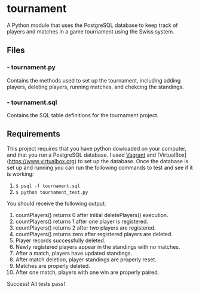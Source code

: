 # tournament
A Python module that uses the PostgreSQL database to keep track of players and matches in a game tournament using the Swiss system.

## Files
### - tournament.py 
Contains the methods used to set up the tournament, including adding players, deleting players, running matches, and chekcing the standings.

### - tournament.sql
Contains the SQL table definitions for the tournament project.

## Requirements
This project requires that you have python dowloaded on your computer, and that you run a PostgreSQL database. I used 
[Vagrant](https://www.vagrantup.com) and [VirtualBox] (https://www.virtualbox.org) to set up the database.
Once the database is set up and running you can run the following commands to test and see if it is working:

1. <code>$ psql -f tournament.sql</code>
2. <code>$ python tournament_test.py</code>

You should receive the following output:

1. countPlayers() returns 0 after initial deletePlayers() execution.
2. countPlayers() returns 1 after one player is registered.
3. countPlayers() returns 2 after two players are registered.
4. countPlayers() returns zero after registered players are deleted.
5. Player records successfully deleted.
6. Newly registered players appear in the standings with no matches.
7. After a match, players have updated standings.
8. After match deletion, player standings are properly reset.
9. Matches are properly deleted.
10. After one match, players with one win are properly paired.

Success!  All tests pass!
